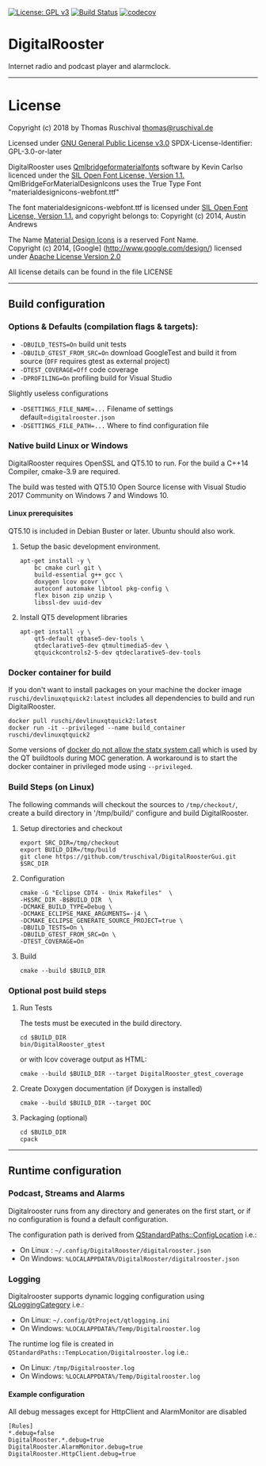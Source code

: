 [![License: GPL v3](https://img.shields.io/badge/License-GPL%20v3-blue.svg)](https://www.gnu.org/licenses/gpl-3.0)
[![Build Status](https://travis-ci.com/truschival/DigitalRoosterGui.svg?branch=develop)](https://travis-ci.com/truschival/DigitalRoosterGui)
[![codecov](https://codecov.io/gh/truschival/DigitalRoosterGui/branch/develop/graph/badge.svg)](https://codecov.io/gh/truschival/DigitalRoosterGui)

DigitalRooster
===================

Internet radio and podcast player and alarmclock.

----
# License

Copyright (c) 2018 by Thomas Ruschival <thomas@ruschival.de> 

Licensed under [GNU General Public License v3.0](http://www.gnu.org/licenses/gpl-3.0-standalone.html) 
SPDX-License-Identifier: GPL-3.0-or-later

DigitalRooster uses [Qmlbridgeformaterialfonts](https://github.com/kevincarlson/QmlBridgeForMaterialDesignIcons) 
software by Kevin Carlso licenced under the [SIL Open Font License, Version 1.1.](http://scripts.sil.org/OFL)
QmlBridgeForMaterialDesignIcons uses the True Type Font "materialdesignicons-webfont.ttf"

The font materialdesignicons-webfont.ttf is licensed under [SIL Open
Font License, Version 1.1.](http://scripts.sil.org/OFL) and copyright
belongs to: Copyright (c) 2014, Austin Andrews 

The Name [Material Design Icons](http://materialdesignicons.com/) is a reserved Font Name.  
Copyright (c) 2014, [Google] (http://www.google.com/design/) licensed under
[Apache License Version
2.0](https://github.com/google/material-design-icons/blob/master/LICENSE)

All license details can be found in the file LICENSE	

-----
## Build configuration

### Options & Defaults (compilation flags & targets):

- `-DBUILD_TESTS=On`           build unit tests
- `-DBUILD_GTEST_FROM_SRC=On`  download GoogleTest and build it from source 
                                  (`OFF` requires gtest as external project)
- `-DTEST_COVERAGE=Off`        code coverage
- `-DPROFILING=On`             profiling build for Visual Studio 

Slightly useless configurations

- `-DSETTINGS_FILE_NAME=...` Filename of settings default=`digitalrooster.json`
- `-DSETTINGS_FILE_PATH=...` Where to find configuration file


### Native build Linux or Windows

DigitalRooster requires OpenSSL and QT5.10 to run. For the build a C++14
Compiler, cmake-3.9 are required.

The build was tested with QT5.10 Open Source license with Visual Studio 2017
Community on Windows 7 and Windows 10.

#### Linux prerequisites

QT5.10 is included in Debian Buster or later. Ubuntu should also work.

1. Setup the basic development environment.

    ```
    apt-get install -y \
		bc cmake curl git \
		build-essential g++ gcc \
		doxygen lcov gcovr \
		autoconf automake libtool pkg-config \
		flex bison zip unzip \
		libssl-dev uuid-dev
    ```
	
2. Install QT5 development libraries
	
    ```
	apt-get install -y \
		qt5-default qtbase5-dev-tools \
		qtdeclarative5-dev qtmultimedia5-dev \
		qtquickcontrols2-5-dev qtdeclarative5-dev-tools
    ```

### Docker container for build

If you don't want to install packages on your machine the docker image
`ruschi/devlinuxqtquick2:latest` includes all dependencies to build and run
DigitalRooster.

    docker pull ruschi/devlinuxqtquick2:latest
    docker run -it --privileged --name build_container ruschi/devlinuxqtquick2

Some versions of [docker do not allow the statx system
call](https://github.com/docker/for-linux/issues/208) which is used by the QT
buildtools during MOC generation.  A workaround is to start the docker container
in privileged mode using `--privileged`.


### Build Steps (on Linux)

The following commands will checkout the sources to `/tmp/checkout/`, create a build directory in '/tmp/build/' 
configure and build DigitalRooster.
	
1. Setup directories and checkout
    ```
    export SRC_DIR=/tmp/checkout
    export BUILD_DIR=/tmp/build
    git clone https://github.com/truschival/DigitalRoosterGui.git $SRC_DIR
    ```

2. Configuration 

    ```
    cmake -G "Eclipse CDT4 - Unix Makefiles"  \
    -H$SRC_DIR -B$BUILD_DIR  \
    -DCMAKE_BUILD_TYPE=Debug \
    -DCMAKE_ECLIPSE_MAKE_ARGUMENTS=-j4 \
    -DCMAKE_ECLIPSE_GENERATE_SOURCE_PROJECT=true \
    -DBUILD_TESTS=On \
    -DBUILD_GTEST_FROM_SRC=On \
    -DTEST_COVERAGE=On 
    ```

3. Build

    ```
    cmake --build $BUILD_DIR
    ```

### Optional post build steps

1. Run Tests
 
    The tests must be executed in the build directory.
    ```
    cd $BUILD_DIR
    bin/DigitalRooster_gtest
    ```
    or with lcov coverage output as HTML:
    ```
    cmake --build $BUILD_DIR --target DigitalRooster_gtest_coverage
    ```
	
2. Create Doxygen documentation (if Doxygen is installed)    
    ```
	cmake --build $BUILD_DIR --target DOC
    ```
	
3. Packaging (optional)
    ```
    cd $BUILD_DIR
    cpack
    ```
    
-------

## Runtime configuration

### Podcast, Streams and Alarms

Digitalrooster runs from any directory and generates on the first start, or if
no configuration is found a default configuration.

The configuration path is derived from
[QStandardPaths::ConfigLocation](http://doc.qt.io/qt-5/qstandardpaths.html)
i.e.:
- On Linux :  `~/.config/DigitalRooster/digitalrooster.json` 
- On Windows:  `%LOCALAPPDATA%/DigitalRooster/digitalrooster.json`

### Logging

Digitalrooster supports dynamic logging configuration using
[QLoggingCategory](http://doc.qt.io/qt-5/qloggingcategory.html) i.e.:
- On Linux:   `~/.config/QtProject/qtlogging.ini` 
- On Windows: `%LOCALAPPDATA%/Temp/Digitalrooster.log`

The runtime log file is created in
`QStandardPaths::TempLocation/Digitalrooster.log` i.e.:
- On Linux:   `/tmp/Digitalrooster.log` 
- On Windows: `%LOCALAPPDATA%/Temp/Digitalrooster.log`


#### Example configuration 
All debug messages except for HttpClient and AlarmMonitor are disabled
```
[Rules]
*.debug=false
DigitalRooster.*.debug=true
DigitalRooster.AlarmMonitor.debug=true
DigitalRooster.HttpClient.debug=true
```


